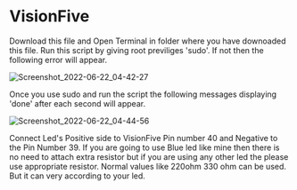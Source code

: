 # VisionFive
Download this file and 
Open Terminal in folder where you have downoaded this file.
Run this script by giving root previliges 'sudo'.
If not then the following error will appear.

![Screenshot_2022-06-22_04-42-27](https://user-images.githubusercontent.com/70629275/174900624-0ed47b6a-03a5-4f97-bf84-fa84cb3b3af5.png)

Once you use sudo and run the script the following messages displaying 'done' after each second will appear.

![Screenshot_2022-06-22_04-44-56](https://user-images.githubusercontent.com/70629275/174900789-cee59b6d-9bd0-455d-bd12-6775e57b2319.png)

Connect Led's Positive side to VisionFive Pin number 40 and Negative to the Pin Number 39.
If you are going to use Blue led like mine then there is no need to attach extra resistor but if you are using any other led the please use appropriate resistor.
Normal values like 220ohm 330 ohm can be used. But it can very according to your led.
